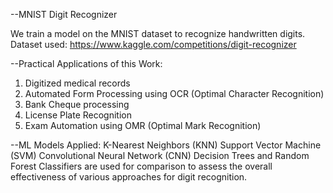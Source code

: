 --MNIST Digit Recognizer

We train a model on the MNIST dataset to recognize handwritten digits.
Dataset used:
https://www.kaggle.com/competitions/digit-recognizer

--Practical Applications of this Work:
1. Digitized medical records 
2. Automated Form Processing using OCR (Optimal Character Recognition) 
3. Bank Cheque processing
4. License Plate Recognition
5. Exam Automation using OMR (Optimal Mark Recognition)

--ML Models Applied:
K-Nearest Neighbors (KNN)
Support Vector Machine (SVM)
Convolutional Neural Network (CNN)
Decision Trees and Random Forest Classifiers are used for comparison to assess the overall effectiveness of various approaches for digit recognition.
